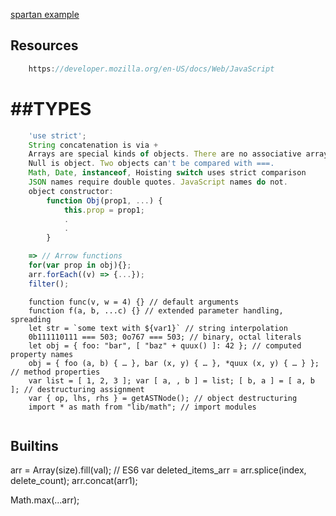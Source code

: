 [spartan example](./spartan.js)

## Resources
```js
    https://developer.mozilla.org/en-US/docs/Web/JavaScript
```

##TYPES
===

```js
    'use strict';
    String concatenation is via +
    Arrays are special kinds of objects. There are no associative arrays.
    Null is object. Two objects can't be compared with ===.
    Math, Date, instanceof, Hoisting switch uses strict comparison
    JSON names require double quotes. JavaScript names do not.
    object constructor:
        function Obj(prop1, ...) {
            this.prop = prop1;
            .
            .
        }

    => // Arrow functions
    for(var prop in obj){};
    arr.forEach((v) => {...});
    filter();
```


```es6
    function func(v, w = 4) {} // default arguments
    function f(a, b, ...c) {} // extended parameter handling, spreading
    let str = `some text with ${var1}` // string interpolation
    0b111110111 === 503; 0o767 === 503; // binary, octal literals
    let obj = { foo: "bar", [ "baz" + quux() ]: 42 }; // computed property names
    obj = { foo (a, b) { … }, bar (x, y) { … }, *quux (x, y) { … } }; // method properties
    var list = [ 1, 2, 3 ]; var [ a, , b ] = list; [ b, a ] = [ a, b ]; // destructuring assignment
    var { op, lhs, rhs } = getASTNode(); // object destructuring
    import * as math from "lib/math"; // import modules
    
```
## Builtins

arr = Array(size).fill(val); // ES6
var deleted_items_arr = arr.splice(index, delete_count);
arr.concat(arr1);

Math.max(...arr);
